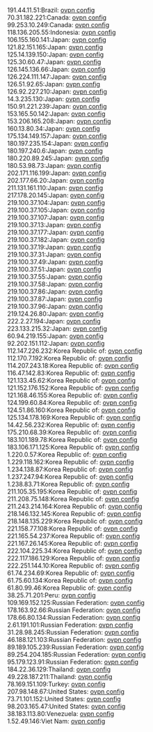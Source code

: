 191.44.11.51:Brazil: [ovpn config](vpn/191_44_11_51.ovpn)  
70.31.182.221:Canada: [ovpn config](vpn/70_31_182_221.ovpn)  
99.253.10.249:Canada: [ovpn config](vpn/99_253_10_249.ovpn)  
118.136.205.55:Indonesia: [ovpn config](vpn/118_136_205_55.ovpn)  
106.155.160.141:Japan: [ovpn config](vpn/106_155_160_141.ovpn)  
121.82.151.165:Japan: [ovpn config](vpn/121_82_151_165.ovpn)  
125.14.139.150:Japan: [ovpn config](vpn/125_14_139_150.ovpn)  
125.30.60.47:Japan: [ovpn config](vpn/125_30_60_47.ovpn)  
126.145.136.66:Japan: [ovpn config](vpn/126_145_136_66.ovpn)  
126.224.111.147:Japan: [ovpn config](vpn/126_224_111_147.ovpn)  
126.51.92.65:Japan: [ovpn config](vpn/126_51_92_65.ovpn)  
126.92.227.210:Japan: [ovpn config](vpn/126_92_227_210.ovpn)  
14.3.235.130:Japan: [ovpn config](vpn/14_3_235_130.ovpn)  
150.91.221.239:Japan: [ovpn config](vpn/150_91_221_239.ovpn)  
153.165.50.142:Japan: [ovpn config](vpn/153_165_50_142.ovpn)  
153.206.165.208:Japan: [ovpn config](vpn/153_206_165_208.ovpn)  
160.13.80.34:Japan: [ovpn config](vpn/160_13_80_34.ovpn)  
175.134.149.157:Japan: [ovpn config](vpn/175_134_149_157.ovpn)  
180.197.235.154:Japan: [ovpn config](vpn/180_197_235_154.ovpn)  
180.197.240.6:Japan: [ovpn config](vpn/180_197_240_6.ovpn)  
180.220.89.245:Japan: [ovpn config](vpn/180_220_89_245.ovpn)  
180.53.98.73:Japan: [ovpn config](vpn/180_53_98_73.ovpn)  
202.171.116.199:Japan: [ovpn config](vpn/202_171_116_199.ovpn)  
202.177.66.20:Japan: [ovpn config](vpn/202_177_66_20.ovpn)  
211.131.161.110:Japan: [ovpn config](vpn/211_131_161_110.ovpn)  
217.178.20.145:Japan: [ovpn config](vpn/217_178_20_145.ovpn)  
219.100.37.104:Japan: [ovpn config](vpn/219_100_37_104.ovpn)  
219.100.37.105:Japan: [ovpn config](vpn/219_100_37_105.ovpn)  
219.100.37.107:Japan: [ovpn config](vpn/219_100_37_107.ovpn)  
219.100.37.13:Japan: [ovpn config](vpn/219_100_37_13.ovpn)  
219.100.37.177:Japan: [ovpn config](vpn/219_100_37_177.ovpn)  
219.100.37.182:Japan: [ovpn config](vpn/219_100_37_182.ovpn)  
219.100.37.19:Japan: [ovpn config](vpn/219_100_37_19.ovpn)  
219.100.37.31:Japan: [ovpn config](vpn/219_100_37_31.ovpn)  
219.100.37.49:Japan: [ovpn config](vpn/219_100_37_49.ovpn)  
219.100.37.51:Japan: [ovpn config](vpn/219_100_37_51.ovpn)  
219.100.37.55:Japan: [ovpn config](vpn/219_100_37_55.ovpn)  
219.100.37.58:Japan: [ovpn config](vpn/219_100_37_58.ovpn)  
219.100.37.86:Japan: [ovpn config](vpn/219_100_37_86.ovpn)  
219.100.37.87:Japan: [ovpn config](vpn/219_100_37_87.ovpn)  
219.100.37.96:Japan: [ovpn config](vpn/219_100_37_96.ovpn)  
219.124.26.80:Japan: [ovpn config](vpn/219_124_26_80.ovpn)  
222.2.27.194:Japan: [ovpn config](vpn/222_2_27_194.ovpn)  
223.133.215.32:Japan: [ovpn config](vpn/223_133_215_32.ovpn)  
60.94.219.155:Japan: [ovpn config](vpn/60_94_219_155.ovpn)  
92.202.151.112:Japan: [ovpn config](vpn/92_202_151_112.ovpn)  
112.147.226.232:Korea Republic of: [ovpn config](vpn/112_147_226_232.ovpn)  
112.170.7.192:Korea Republic of: [ovpn config](vpn/112_170_7_192.ovpn)  
114.207.243.18:Korea Republic of: [ovpn config](vpn/114_207_243_18.ovpn)  
116.47.142.83:Korea Republic of: [ovpn config](vpn/116_47_142_83.ovpn)  
121.133.45.62:Korea Republic of: [ovpn config](vpn/121_133_45_62.ovpn)  
121.152.176.152:Korea Republic of: [ovpn config](vpn/121_152_176_152.ovpn)  
121.168.46.155:Korea Republic of: [ovpn config](vpn/121_168_46_155.ovpn)  
124.199.60.84:Korea Republic of: [ovpn config](vpn/124_199_60_84.ovpn)  
124.51.86.160:Korea Republic of: [ovpn config](vpn/124_51_86_160.ovpn)  
125.134.178.169:Korea Republic of: [ovpn config](vpn/125_134_178_169.ovpn)  
14.42.56.232:Korea Republic of: [ovpn config](vpn/14_42_56_232.ovpn)  
175.210.68.39:Korea Republic of: [ovpn config](vpn/175_210_68_39.ovpn)  
183.101.189.78:Korea Republic of: [ovpn config](vpn/183_101_189_78.ovpn)  
183.106.171.125:Korea Republic of: [ovpn config](vpn/183_106_171_125.ovpn)  
1.220.0.57:Korea Republic of: [ovpn config](vpn/1_220_0_57.ovpn)  
1.229.118.162:Korea Republic of: [ovpn config](vpn/1_229_118_162.ovpn)  
1.234.138.87:Korea Republic of: [ovpn config](vpn/1_234_138_87.ovpn)  
1.237.247.94:Korea Republic of: [ovpn config](vpn/1_237_247_94.ovpn)  
1.238.83.71:Korea Republic of: [ovpn config](vpn/1_238_83_71.ovpn)  
211.105.35.195:Korea Republic of: [ovpn config](vpn/211_105_35_195.ovpn)  
211.208.75.148:Korea Republic of: [ovpn config](vpn/211_208_75_148.ovpn)  
211.243.214.164:Korea Republic of: [ovpn config](vpn/211_243_214_164.ovpn)  
218.146.132.145:Korea Republic of: [ovpn config](vpn/218_146_132_145.ovpn)  
218.148.135.229:Korea Republic of: [ovpn config](vpn/218_148_135_229.ovpn)  
221.158.77.108:Korea Republic of: [ovpn config](vpn/221_158_77_108.ovpn)  
221.165.54.237:Korea Republic of: [ovpn config](vpn/221_165_54_237.ovpn)  
221.167.26.145:Korea Republic of: [ovpn config](vpn/221_167_26_145.ovpn)  
222.104.225.34:Korea Republic of: [ovpn config](vpn/222_104_225_34.ovpn)  
222.117.186.129:Korea Republic of: [ovpn config](vpn/222_117_186_129.ovpn)  
222.251.144.10:Korea Republic of: [ovpn config](vpn/222_251_144_10.ovpn)  
61.74.234.69:Korea Republic of: [ovpn config](vpn/61_74_234_69.ovpn)  
61.75.60.134:Korea Republic of: [ovpn config](vpn/61_75_60_134.ovpn)  
61.80.99.46:Korea Republic of: [ovpn config](vpn/61_80_99_46.ovpn)  
38.25.71.201:Peru: [ovpn config](vpn/38_25_71_201.ovpn)  
109.169.152.125:Russian Federation: [ovpn config](vpn/109_169_152_125.ovpn)  
178.163.92.66:Russian Federation: [ovpn config](vpn/178_163_92_66.ovpn)  
178.66.80.134:Russian Federation: [ovpn config](vpn/178_66_80_134.ovpn)  
2.61.191.101:Russian Federation: [ovpn config](vpn/2_61_191_101.ovpn)  
31.28.98.245:Russian Federation: [ovpn config](vpn/31_28_98_245.ovpn)  
46.188.121.103:Russian Federation: [ovpn config](vpn/46_188_121_103.ovpn)  
89.189.105.239:Russian Federation: [ovpn config](vpn/89_189_105_239.ovpn)  
89.254.204.185:Russian Federation: [ovpn config](vpn/89_254_204_185.ovpn)  
95.179.123.91:Russian Federation: [ovpn config](vpn/95_179_123_91.ovpn)  
184.22.36.129:Thailand: [ovpn config](vpn/184_22_36_129.ovpn)  
49.228.187.211:Thailand: [ovpn config](vpn/49_228_187_211.ovpn)  
78.169.151.109:Turkey: [ovpn config](vpn/78_169_151_109.ovpn)  
207.98.148.67:United States: [ovpn config](vpn/207_98_148_67.ovpn)  
73.71.101.152:United States: [ovpn config](vpn/73_71_101_152.ovpn)  
98.203.165.47:United States: [ovpn config](vpn/98_203_165_47.ovpn)  
38.183.113.80:Venezuela: [ovpn config](vpn/38_183_113_80.ovpn)  
1.52.49.146:Viet Nam: [ovpn config](vpn/1_52_49_146.ovpn)  
